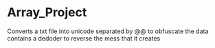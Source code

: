 # Array_Project
Converts a txt file into unicode separated by $@$@ to obfuscate the data
contains a dedoder to reverse the mess that it creates
